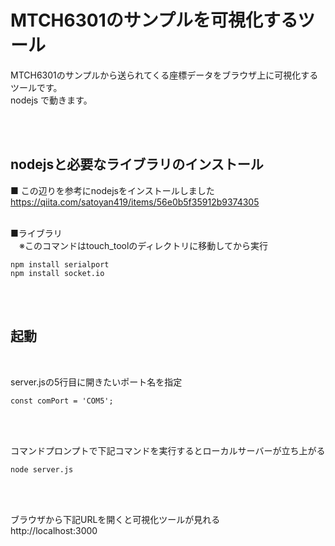 # MTCH6301のサンプルを可視化するツール
MTCH6301のサンプルから送られてくる座標データをブラウザ上に可視化するツールです。<br>
nodejs で動きます。<br>




<br><br>

## nodejsと必要なライブラリのインストール

■ この辺りを参考にnodejsをインストールしました<br>
https://qiita.com/satoyan419/items/56e0b5f35912b9374305
<br><br>


■ライブラリ<br>
　※このコマンドはtouch_toolのディレクトリに移動してから実行
```
npm install serialport
npm install socket.io
```

<br><br>

## 起動

<br>

server.jsの5行目に開きたいポート名を指定<br>
```
const comPort = 'COM5';
```
<br><br>

コマンドプロンプトで下記コマンドを実行するとローカルサーバーが立ち上がる<br>
```
node server.js
```

<br><br>

ブラウザから下記URLを開くと可視化ツールが見れる<br>
http://localhost:3000

<br><br>


